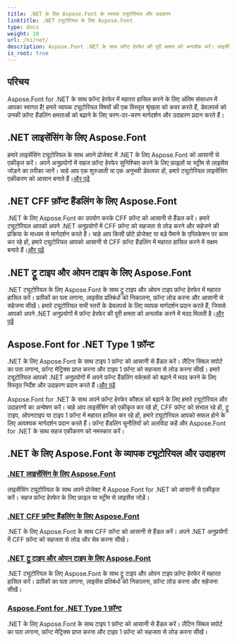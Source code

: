 ```yaml
---
title: .NET के लिए Aspose.Font के व्यापक ट्यूटोरियल और उदाहरण
linktitle: .NET ट्यूटोरियल के लिए Aspose.Font
type: docs
weight: 10
url: /hi/net/
description: Aspose.Font .NET के साथ फ़ॉन्ट हेरफेर की पूरी क्षमता को अनलॉक करें। लाइसेंसिंग को सहजता से एकीकृत करें, CFF फ़ॉन्ट को संभालें, ट्रू टाइप, ओपन टाइप और बहुत कुछ मास्टर करें।
is_root: true
---
```

## परिचय

Aspose.Font for .NET के साथ फ़ॉन्ट हेरफेर में महारत हासिल करने के लिए अंतिम संसाधन में आपका स्वागत है! हमारे व्यापक ट्यूटोरियल विषयों की एक विस्तृत श्रृंखला को कवर करते हैं, डेवलपर्स को उनकी फ़ॉन्ट हैंडलिंग क्षमताओं को बढ़ाने के लिए चरण-दर-चरण मार्गदर्शन और उदाहरण प्रदान करते हैं।

## .NET लाइसेंसिंग के लिए Aspose.Font

 हमारे लाइसेंसिंग ट्यूटोरियल के साथ अपने प्रोजेक्ट में .NET के लिए Aspose.Font को आसानी से एकीकृत करें। अपने अनुप्रयोगों में सहज फ़ॉन्ट हेरफेर सुनिश्चित करने के लिए फ़ाइलों या स्ट्रीम से लाइसेंस जोड़ने का तरीका जानें। चाहे आप एक शुरुआती या एक अनुभवी डेवलपर हों, हमारे ट्यूटोरियल लाइसेंसिंग एकीकरण को आसान बनाते हैं।[और पढ़ें](./licensing/)

## .NET CFF फ़ॉन्ट हैंडलिंग के लिए Aspose.Font

.NET के लिए Aspose.Font का उपयोग करके CFF फ़ॉन्ट को आसानी से हैंडल करें। हमारे ट्यूटोरियल आपको अपने .NET अनुप्रयोगों में CFF फ़ॉन्ट को सहजता से लोड करने और सहेजने की प्रक्रिया के माध्यम से मार्गदर्शन करते हैं। चाहे आप किसी छोटे प्रोजेक्ट या बड़े पैमाने के एप्लिकेशन पर काम कर रहे हों, हमारे ट्यूटोरियल आपको आसानी से CFF फ़ॉन्ट हैंडलिंग में महारत हासिल करने में सक्षम बनाते हैं।[और पढ़ें](./cff-font-handling/)

## .NET ट्रू टाइप और ओपन टाइप के लिए Aspose.Font

 .NET ट्यूटोरियल के लिए Aspose.Font के साथ ट्रू टाइप और ओपन टाइप फ़ॉन्ट हेरफेर में महारत हासिल करें। प्रतीकों का पता लगाना, लाइसेंस प्रतिबंधों को निकालना, फ़ॉन्ट लोड करना और आसानी से सहेजना सीखें। हमारे ट्यूटोरियल सभी स्तरों के डेवलपर्स के लिए व्यापक मार्गदर्शन प्रदान करते हैं, जिससे आपको अपने .NET अनुप्रयोगों में फ़ॉन्ट हेरफेर की पूरी क्षमता को अनलॉक करने में मदद मिलती है।[और पढ़ें](./truetype-opentype/)

## Aspose.Font for .NET Type 1 फ़ॉन्ट

 .NET के लिए Aspose.Font के साथ टाइप 1 फ़ॉन्ट को आसानी से हैंडल करें। लैटिन सिंबल सपोर्ट का पता लगाना, फ़ॉन्ट मेट्रिक्स प्राप्त करना और टाइप 1 फ़ॉन्ट को सहजता से लोड करना सीखें। हमारे ट्यूटोरियल आपको .NET अनुप्रयोगों में अपने फ़ॉन्ट हैंडलिंग वर्कफ़्लो को बढ़ाने में मदद करने के लिए विस्तृत निर्देश और उदाहरण प्रदान करते हैं।[और पढ़ें](./aspose-font-net-type1-font/)

Aspose.Font for .NET के साथ अपने फ़ॉन्ट हेरफेर कौशल को बढ़ाने के लिए हमारे ट्यूटोरियल और उदाहरणों का अन्वेषण करें। चाहे आप लाइसेंसिंग को एकीकृत कर रहे हों, CFF फ़ॉन्ट को संभाल रहे हों, ट्रू टाइप, ओपनटाइप या टाइप 1 फ़ॉन्ट में महारत हासिल कर रहे हों, हमारे ट्यूटोरियल आपको सफल होने के लिए आवश्यक मार्गदर्शन प्रदान करते हैं। फ़ॉन्ट हैंडलिंग चुनौतियों को अलविदा कहें और Aspose.Font for .NET के साथ सहज एकीकरण को नमस्कार करें। 
## .NET के लिए Aspose.Font के व्यापक ट्यूटोरियल और उदाहरण 
### [.NET लाइसेंसिंग के लिए Aspose.Font](./licensing/)
लाइसेंसिंग ट्यूटोरियल के साथ अपने प्रोजेक्ट में Aspose.Font for .NET को आसानी से एकीकृत करें। सहज फ़ॉन्ट हेरफेर के लिए फ़ाइल या स्ट्रीम से लाइसेंस जोड़ें।
### [.NET CFF फ़ॉन्ट हैंडलिंग के लिए Aspose.Font](./cff-font-handling/)
.NET के लिए Aspose.Font के साथ CFF फ़ॉन्ट को आसानी से हैंडल करें। अपने .NET अनुप्रयोगों में CFF फ़ॉन्ट को सहजता से लोड और सेव करना सीखें।
### [.NET ट्रू टाइप और ओपन टाइप के लिए Aspose.Font](./truetype-opentype/)
.NET ट्यूटोरियल के लिए Aspose.Font के साथ ट्रू टाइप और ओपन टाइप फ़ॉन्ट हेरफेर में महारत हासिल करें। प्रतीकों का पता लगाना, लाइसेंस प्रतिबंधों को निकालना, फ़ॉन्ट लोड करना और सहेजना सीखें।
### [Aspose.Font for .NET Type 1 फ़ॉन्ट](./aspose-font-net-type1-font/)
.NET के लिए Aspose.Font के साथ टाइप 1 फ़ॉन्ट को आसानी से हैंडल करें। लैटिन सिंबल सपोर्ट का पता लगाना, फ़ॉन्ट मेट्रिक्स प्राप्त करना और टाइप 1 फ़ॉन्ट को सहजता से लोड करना सीखें। 